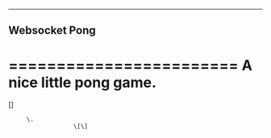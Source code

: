 --------------
Websocket Pong
--------------
========================
A nice little pong game.
========================

\[\]

         \.     
                      \[\]

